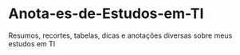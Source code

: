 # Anota-es-de-Estudos-em-TI
Resumos, recortes, tabelas, dicas e anotações diversas sobre meus estudos em TI
